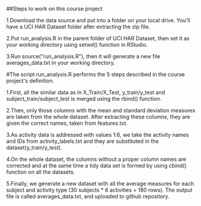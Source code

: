 
##Steps to work on this course project

1.Download the data source and put into a folder on your local drive. You'll have a UCI HAR Dataset folder after extracting the zip file.

2.Put run_analysis.R in the parent folder of UCI HAR Dataset, then set it as your working directory using setwd() function in RStudio.

3.Run source("run_analysis.R"), then it will generate a new file averages_data.txt in your working directory.

#The script run_analysis.R performs the 5 steps described in the course project's definition.

1.First, all the similar data as in X_Train/X_Test, y_train/y_test and subject_train/subject_test is merged using the rbind() function.

2.Then, only those columns with the mean and standard deviation measures are taken from the whole dataset. After extracting these columns, they are given the correct names, taken from features.txt.

3.As activity data is addressed with values 1:6, we take the activity names and IDs from activity_labels.txt and they are substituted in the dataset(y_train/y_test).

4.On the whole dataset, the columns without a proper column names are corrected and at the same time a tidy data set is formed by using cbind() function on all the datasets.

5.Finally, we generate a new dataset with all the average measures for each subject and activity type (30 subjects * 6 activities = 180 rows). The output file is called averages_data.txt, and uploaded to github repository.
